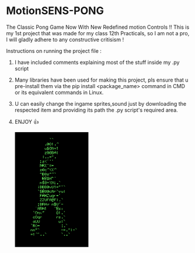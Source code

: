 # MotionSENS-PONG
The Classic Pong Game Now With New Redefined motion Controls !!
This is my 1st project that was made for my class 12th Practicals, so I am not a pro, I will gladly adhere to any constructive critisism !

Instructions on running the project file :
1) I have included comments explaining most of the stuff inside my .py script
2) Many libraries have been used for making this project, pls ensure that u pre-install them via the pip install <package_name> command in CMD or its equivalent commands in Linux.
3) U can easily change the ingame sprites,sound just by downloading the respected item and providing its path the .py script's required area.
4) ENJOY 👍


   ![](84d79f587caeee69caf306386ec3527d_w200.gif)

